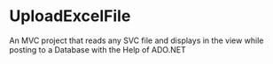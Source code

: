 # UploadExcelFile
An MVC project that reads any SVC file and displays in the view while posting to a Database with the Help of ADO.NET
